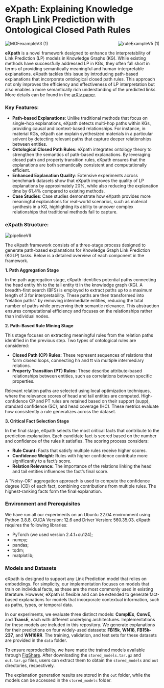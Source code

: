 # eXpath: Explaining Knowledge Graph Link Prediction with Ontological Closed Path Rules

<div style="display: flex; justify-content: space-between;">
  <img src="https://n.ye-sun.com/gallery/2024/202501031614036.png" alt="MOFexampleV3 (1)" style="max-width: 65%; height: auto;" />
  <img src="https://n.ye-sun.com/gallery/2024/202501031616855.png" alt="ruleExampleV5 (1)" style="max-width: 35%; height: auto;" />
</div>



**eXpath** is a novel framework designed to enhance the interpretability of Link Prediction (LP) models in Knowledge Graphs (KG). While existing methods have successfully addressed LP in KGs, they often fall short in terms of providing semantically meaningful and human-interpretable explanations. eXpath tackles this issue by introducing path-based explanations that incorporate ontological closed path rules. This approach not only improves the efficiency and effectiveness of LP interpretation but also enables a more semantically rich understanding of the predicted links. More details can be found in the [arXiv paper](http://arxiv.org/abs/2412.04846).

### Key Features:

- **Path-based Explanations**: Unlike traditional methods that focus on single-hop explanations, eXpath detects multi-hop paths within KGs, providing causal and context-based relationships. For instance, in material KGs, eXpath can explain synthesized materials in a particular solvent by detecting relevant paths that capture deeper relationships between entities.
- **Ontological Closed Path Rules**: eXpath integrates ontology theory to strengthen the semantics of path-based explanations. By leveraging closed path and property transition rules, eXpath ensures that the explanations are both semantically consistent and computationally efficient.
- **Enhanced Explanation Quality**: Extensive experiments across benchmark datasets show that eXpath improves the quality of LP explanations by approximately 20%, while also reducing the explanation time by 61.4% compared to existing methods.
- **Case Studies**: Case studies demonstrate how eXpath provides more meaningful explanations for real-world scenarios, such as material synthesis in a KG, highlighting its ability to uncover complex relationships that traditional methods fail to capture.

### eXpath Structure: 

![pipelineV6](https://n.ye-sun.com/gallery/2024/202501031615962.png)

The eXpath framework consists of a three-stage process designed to generate path-based explanations for Knowledge Graph Link Prediction (KGLP) tasks. Below is a detailed overview of each component in the framework.

**1. Path Aggregation Stage**

In the path aggregation stage, eXpath identifies potential paths connecting the head entity hh to the tail entity tt in the knowledge graph (KG). A breadth-first search (BFS) is employed to extract paths up to a maximum length of 3 for interpretability. These paths are then transformed into "relation paths" by removing intermediate entities, reducing the total number of paths while preserving their semantic relevance. This abstraction ensures computational efficiency and focuses on the relationships rather than individual nodes.

**2. Path-Based Rule Mining Stage**

This stage focuses on extracting meaningful rules from the relation paths identified in the previous step. Two types of ontological rules are considered:

- **Closed Path (CP) Rules:** These represent sequences of relations that form closed loops, connecting hh and tt via multiple intermediary relations.
- **Property Transition (PT) Rules:** These describe attribute-based relationships between entities, such as correlations between specific properties.

Relevant relation paths are selected using local optimization techniques, where the relevance scores of head and tail entities are computed. High-confidence CP and PT rules are retained based on their support (supp), standard confidence (SC), and head coverage (HC). These metrics evaluate how consistently a rule generalizes across the dataset.

**3. Critical Fact Selection Stage**

In the final stage, eXpath selects the most critical facts that contribute to the prediction explanation. Each candidate fact is scored based on the number and confidence of the rules it satisfies. The scoring process considers:

- **Rule Count:** Facts that satisfy multiple rules receive higher scores.
- **Confidence Weight:** Rules with higher confidence contribute more significantly to a fact’s score.
- **Relation Relevance:** The importance of the relations linking the head and tail entities influences the fact’s final score.

A "Noisy-OR" aggregation approach is used to compute the confidence degree (CD) of each fact, combining contributions from multiple rules. The highest-ranking facts form the final explanation.


### Environment and Prerequisites

We have run all our experiments on an Ubuntu 22.04 environment using Python 3.8.8, CUDA Version: 12.6 and Driver Version: 560.35.03.
eXpath requires the following libraries: 

- PyTorch (we used version 2.4.1+cu124);
- numpy;
- pandas;
- tqdm;
- matplotlib;

### Models and Datasets

eXpath is designed to support any Link Prediction model that relies on embeddings. For simplicity, our implementation focuses on models that train on individual facts, as these are the most commonly used in existing literature. However, eXpath is flexible and can be extended to generate fact-based explanations for models that incorporate contextual information, such as paths, types, or temporal data.

In our experiments, we evaluate three distinct models: **ComplEx**, **ConvE**, and **TransE**, each with different underlying architectures. Implementations for these models are included in this repository. We generate explanations for their predictions on four widely-used datasets: **FB15k**, **WN18**, **FB15k-237**, and **WN18RR**. The training, validation, and test sets for these datasets are provided in the `data` folder.

To ensure reproducibility, we have made the trained models available through [FigShare](https://figshare.com/s/ede27f3440fe742de60b). After downloading the `stored_models.tar.gz` and `out.tar.gz` files, users can extract them to obtain the `stored_models` and `out` directories, respectively.

The explanation generation results are stored in the `out` folder, while the models can be accessed in the `stored_models` folder.